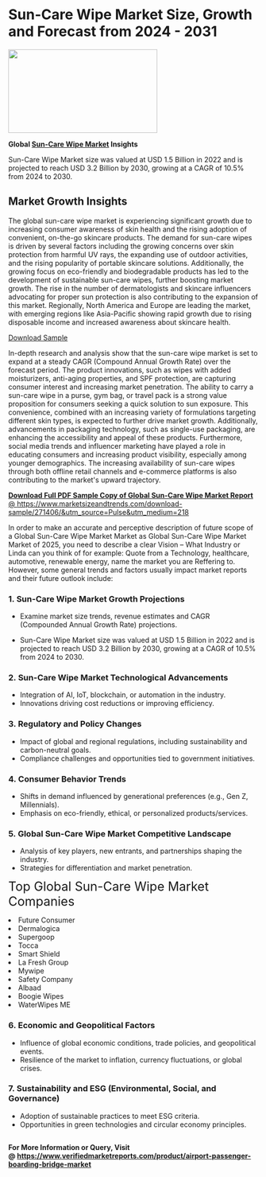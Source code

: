 <H1>Sun-Care Wipe Market Size, Growth and Forecast from 2024 - 2031</H1><img class="aligncenter size-medium wp-image-584254" src="https://thirdeyenews.in/wp-content/uploads/2024/09/Global-Market-Research-300x168.jpeg" alt="" width="300" height="168" /><p><strong>Global&nbsp;<a href="https://www.marketsizeandtrends.com/download-sample/271406/&amp;utm_source=Pulse&amp;utm_medium=218">Sun-Care Wipe Market</a> Insights</strong></p><p>Sun-Care Wipe Market size was valued at USD 1.5 Billion in 2022 and is projected to reach USD 3.2 Billion by 2030, growing at a CAGR of 10.5% from 2024 to 2030.</p><p><h2>Market Growth Insights</h2> <p>The global sun-care wipe market is experiencing significant growth due to increasing consumer awareness of skin health and the rising adoption of convenient, on-the-go skincare products. The demand for sun-care wipes is driven by several factors including the growing concerns over skin protection from harmful UV rays, the expanding use of outdoor activities, and the rising popularity of portable skincare solutions. Additionally, the growing focus on eco-friendly and biodegradable products has led to the development of sustainable sun-care wipes, further boosting market growth. The rise in the number of dermatologists and skincare influencers advocating for proper sun protection is also contributing to the expansion of this market. Regionally, North America and Europe are leading the market, with emerging regions like Asia-Pacific showing rapid growth due to rising disposable income and increased awareness about skincare health.</p> <p><a href="download_sample_link_here">Download Sample</a></p> <p>In-depth research and analysis show that the sun-care wipe market is set to expand at a steady CAGR (Compound Annual Growth Rate) over the forecast period. The product innovations, such as wipes with added moisturizers, anti-aging properties, and SPF protection, are capturing consumer interest and increasing market penetration. The ability to carry a sun-care wipe in a purse, gym bag, or travel pack is a strong value proposition for consumers seeking a quick solution to sun exposure. This convenience, combined with an increasing variety of formulations targeting different skin types, is expected to further drive market growth. Additionally, advancements in packaging technology, such as single-use packaging, are enhancing the accessibility and appeal of these products. Furthermore, social media trends and influencer marketing have played a role in educating consumers and increasing product visibility, especially among younger demographics. The increasing availability of sun-care wipes through both offline retail channels and e-commerce platforms is also contributing to the market's upward trajectory. <p><a href="get_more_link_here"></p><p><span class=""><strong>Download Full PDF Sample Copy of Global Sun-Care Wipe Market Report</strong> @ <a href="https://www.marketsizeandtrends.com/download-sample/271406/&amp;utm_source=Pulse&amp;utm_medium=218" target="_blank">https://www.marketsizeandtrends.com/download-sample/271406/&amp;utm_source=Pulse&amp;utm_medium=218</a></span></p><p>In order to make an accurate and perceptive description of future scope of a Global&nbsp;Sun-Care Wipe Market Market as Global&nbsp;Sun-Care Wipe Market Market of 2025, you need to describe a clear Vision &ndash; What Industry or Linda can you think of for example: Quote from a Technology, healthcare, automotive, renewable energy, name the market you are Reffering to. However, some general trends and factors usually impact market reports and their future outlook include:</p><h3>1.&nbsp;<strong>Sun-Care Wipe Market Growth Projections</strong></h3><ul><li>Examine market size trends, revenue estimates and CAGR (Compounded Annual Growth Rate) projections.</li><li><p>Sun-Care Wipe Market size was valued at USD 1.5 Billion in 2022 and is projected to reach USD 3.2 Billion by 2030, growing at a CAGR of 10.5% from 2024 to 2030.</p></li></ul><h3>2.&nbsp;<strong>Sun-Care Wipe Market Technological Advancements</strong></h3><ul><li>Integration of AI, IoT, blockchain, or automation in the industry.</li><li>Innovations driving cost reductions or improving efficiency.</li></ul><h3>3.&nbsp;<strong>Regulatory and Policy Changes</strong></h3><ul><li>Impact of global and regional regulations, including sustainability and carbon-neutral goals.</li><li>Compliance challenges and opportunities tied to government initiatives.</li></ul><h3>4.&nbsp;<strong>Consumer Behavior Trends</strong></h3><ul><li>Shifts in demand influenced by generational preferences (e.g., Gen Z, Millennials).</li><li>Emphasis on eco-friendly, ethical, or personalized products/services.</li></ul><h3>5.&nbsp;<strong>Global Sun-Care Wipe Market Competitive Landscape</strong></h3><ul><li>Analysis of key players, new entrants, and partnerships shaping the industry.</li><li>Strategies for differentiation and market penetration.</li></ul><p data-pm-slice="1 1 []"><span style="color: inherit; font-family: inherit; font-size: 25px;">Top Global Sun-Care Wipe Market Companies</span></p><div class="" data-test-id=""><p><li>Future Consumer</li><li> Dermalogica</li><li> Supergoop</li><li> Tocca</li><li> Smart Shield</li><li> La Fresh Group</li><li> Mywipe</li><li> Safety Company</li><li> Albaad</li><li> Boogie Wipes</li><li> WaterWipes ME</li></p></div><h3>6.&nbsp;<strong>Economic and Geopolitical Factors</strong></h3><ul><li>Influence of global economic conditions, trade policies, and geopolitical events.</li><li>Resilience of the market to inflation, currency fluctuations, or global crises.</li></ul><h3>7.&nbsp;<strong>Sustainability and ESG (Environmental, Social, and Governance)</strong></h3><ul><li>Adoption of sustainable practices to meet ESG criteria.</li><li>Opportunities in green technologies and circular economy principles.</li></ul><h2><strong style="font-size: 14px;">For More Information or Query, Visit @&nbsp;</strong><a style="background-color: #ffffff; font-size: 14px;" href="https://www.marketsizeandtrends.com/report/sun-care-wipe-market/" target="_blank">https://www.verifiedmarketreports.com/product/airport-passenger-boarding-bridge-market</a></h2>
